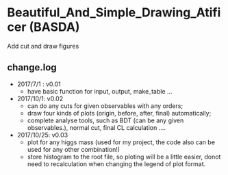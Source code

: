 # Beautiful_And_Simple_Drawing_Atificer (BASDA)

Add cut and draw figures

## change.log
- 2017/7/1 :  v0.01 
    - have basic function for input, output, make_table ...
- 2017/10/1:  v0.02 
    - can do any cuts for given observables with any orders; 
    - draw four kinds of plots (origin, before, after, final) automatically; 
    - complete analyse tools, such as BDT (can be any given observables.), normal cut, final CL calculation ....
- 2017/10/25: v0.03
    - plot for any higgs mass (used for my project, the code also can be used for any other combination!)
    - store histogram to the root file, so ploting will be a little easier, donot need to recalculation when changing the legend of plot format.
